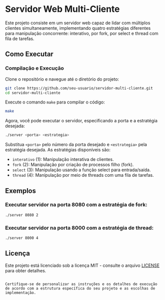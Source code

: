 # Servidor Web Multi-Cliente

Este projeto consiste em um servidor web capaz de lidar com múltiplos clientes simultaneamente, implementando quatro estratégias diferentes para manipulação concorrente: interativo, por fork, por select e thread com fila de tarefas.

## Como Executar


### Compilação e Execução

Clone o repositório e navegue até o diretório do projeto:

```bash
git clone https://github.com/seu-usuario/servidor-multi-cliente.git
cd servidor-multi-cliente
```

Execute o comando `make` para compilar o código:

```bash
make
```

Agora, você pode executar o servidor, especificando a porta e a estratégia desejada:

```bash
./server <porta> <estrategia>
```

Substitua `<porta>` pelo número da porta desejado e `<estrategia>` pela estratégia desejada. As estratégias disponíveis são:

- `interativo` (1): Manipulação interativa de clientes.
- `fork` (2): Manipulação por criação de processos filho (fork).
- `select` (3): Manipulação usando a função select para entrada/saída.
- `thread` (4): Manipulação por meio de threads com uma fila de tarefas.

## Exemplos

### Executar servidor na porta 8080 com a estratégia de fork:

```bash
./server 8080 2
```

### Executar servidor na porta 8000 com a estratégia de thread:

```bash
./server 8000 4
```

## Licença

Este projeto está licenciado sob a licença MIT - consulte o arquivo [LICENSE](LICENSE) para obter detalhes.
```

Certifique-se de personalizar as instruções e os detalhes de execução de acordo com a estrutura específica do seu projeto e as escolhas de implementação.
